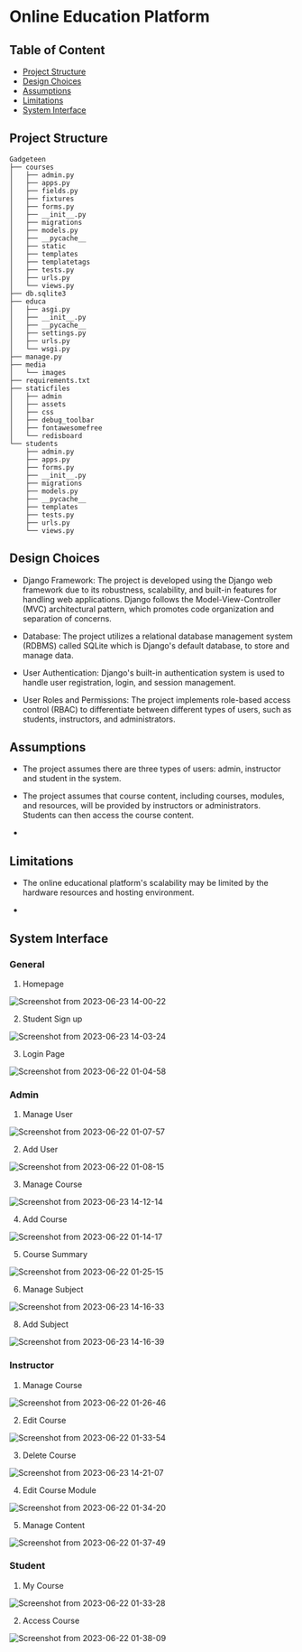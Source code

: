 <h1>Online Education Platform</h1>

## Table of Content
- [Project Structure](#project-structure)
- [Design Choices](#design-choices)
- [Assumptions](#assumptions)
- [Limitations](#limitations)
- [System Interface](#system-interface)

<h2>Project Structure</h2>

```
Gadgeteen
├── courses
│   ├── admin.py
│   ├── apps.py
│   ├── fields.py
│   ├── fixtures
│   ├── forms.py
│   ├── __init__.py
│   ├── migrations
│   ├── models.py
│   ├── __pycache__
│   ├── static
│   ├── templates
│   ├── templatetags
│   ├── tests.py
│   ├── urls.py
│   └── views.py
├── db.sqlite3
├── educa
│   ├── asgi.py
│   ├── __init__.py
│   ├── __pycache__
│   ├── settings.py
│   ├── urls.py
│   └── wsgi.py
├── manage.py
├── media
│   └── images
├── requirements.txt
├── staticfiles
│   ├── admin
│   ├── assets
│   ├── css
│   ├── debug_toolbar
│   ├── fontawesomefree
│   └── redisboard
└── students
    ├── admin.py
    ├── apps.py
    ├── forms.py
    ├── __init__.py
    ├── migrations
    ├── models.py
    ├── __pycache__
    ├── templates
    ├── tests.py
    ├── urls.py
    └── views.py
```

<h2>Design Choices</h2>

- Django Framework: The project is developed using the Django web framework due to its robustness, scalability, and built-in features for handling web applications. Django follows the Model-View-Controller (MVC) architectural pattern, which promotes code organization and separation of concerns.

- Database: The project utilizes a relational database management system (RDBMS) called SQLite which is Django's default database, to store and manage data.

- User Authentication: Django's built-in authentication system is used to handle user registration, login, and session management.

- User Roles and Permissions: The project implements role-based access control (RBAC) to differentiate between different types of users, such as students, instructors, and administrators.

<h2>Assumptions</h2>

- The project assumes there are three types of users: admin, instructor and student in the system.

- The project assumes that course content, including courses, modules, and resources, will be provided by instructors or administrators. Students can then access the course content.

- 

<h2>Limitations</h2>

- The online educational platform's scalability may be limited by the hardware resources and hosting environment.

- 

<h2>System Interface</h2>

<h3>General</h3>

1. Homepage

![Screenshot from 2023-06-23 14-00-22](https://github.com/drshahizan/learn-django/assets/69034742/db61f8b8-ee65-42bf-9471-e9e0d5464131)

2. Student Sign up

![Screenshot from 2023-06-23 14-03-24](https://github.com/drshahizan/learn-django/assets/69034742/a3584ee9-9ee8-42c9-978c-fc42d755a901)

3. Login Page

![Screenshot from 2023-06-22 01-04-58](https://github.com/drshahizan/learn-django/assets/69034742/84dc0d5e-bd0f-4d71-82b6-dfac9dba53e7)

<h3>Admin</h3>

1. Manage User

![Screenshot from 2023-06-22 01-07-57](https://github.com/drshahizan/learn-django/assets/69034742/3471c696-7596-47aa-9ea4-255c99a55ee9)

2. Add User

![Screenshot from 2023-06-22 01-08-15](https://github.com/drshahizan/learn-django/assets/69034742/1f26597c-e81f-4c51-bf3a-3843293a026f)

3. Manage Course

![Screenshot from 2023-06-23 14-12-14](https://github.com/drshahizan/learn-django/assets/69034742/71f59334-a6c0-4e70-a372-8db46991a77e)

4. Add Course

![Screenshot from 2023-06-22 01-14-17](https://github.com/drshahizan/learn-django/assets/69034742/df038b4d-196a-4c05-82e1-2e0bf2abc2ec)

5. Course Summary

![Screenshot from 2023-06-22 01-25-15](https://github.com/drshahizan/learn-django/assets/69034742/3cf9c239-b5f1-4eb8-b140-9d28a589a945)

6. Manage Subject

![Screenshot from 2023-06-23 14-16-33](https://github.com/drshahizan/learn-django/assets/69034742/0a9b0817-ab89-43b4-94a3-ff218c8e1bf8)

8. Add Subject

![Screenshot from 2023-06-23 14-16-39](https://github.com/drshahizan/learn-django/assets/69034742/c827e68a-288b-4241-937e-44cf137ff4c5)

<h3>Instructor</h3>

1. Manage Course

![Screenshot from 2023-06-22 01-26-46](https://github.com/drshahizan/learn-django/assets/69034742/d7988d9d-d4e4-4395-92b1-e10e8381ffaf)

2. Edit Course

![Screenshot from 2023-06-22 01-33-54](https://github.com/drshahizan/learn-django/assets/69034742/4bd51f1d-5aaa-484f-b739-a63c489a3ec4)

3. Delete Course

![Screenshot from 2023-06-23 14-21-07](https://github.com/drshahizan/learn-django/assets/69034742/c527f38d-4b14-47a9-87a2-c13b36482c95)

4. Edit Course Module

![Screenshot from 2023-06-22 01-34-20](https://github.com/drshahizan/learn-django/assets/69034742/e6fae04b-c01d-4734-973e-e07c0722d7de)

5. Manage Content

![Screenshot from 2023-06-22 01-37-49](https://github.com/drshahizan/learn-django/assets/69034742/26501fdc-6e1b-4236-b6ba-cd9c90c3fd08)


<h3>Student</h3>

1. My Course

![Screenshot from 2023-06-22 01-33-28](https://github.com/drshahizan/learn-django/assets/69034742/da0cc1c9-5cac-470f-98f3-5f63b966eb4c)

2. Access Course

![Screenshot from 2023-06-22 01-38-09](https://github.com/drshahizan/learn-django/assets/69034742/e394aee8-e147-4627-bead-8d38795eb3f4)



